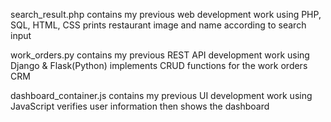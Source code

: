 search_result.php 
	contains my previous web development work using PHP, SQL, HTML, CSS
 	prints restaurant image and name according to search input

work_orders.py
	contains my previous REST API development work using Django & Flask(Python)
	implements CRUD functions for the work orders CRM

dashboard_container.js
	contains my previous UI development work using JavaScript
	verifies user information then shows the dashboard